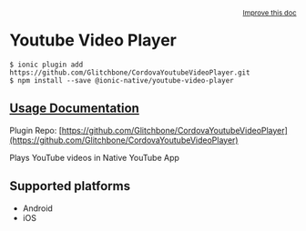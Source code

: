 <a style="float:right;font-size:12px;" href="http://github.com/driftyco/ionic-native/edit/master/src/@ionic-native/plugins/youtube-video-player/index.ts#L1">
  Improve this doc
</a>

# Youtube Video Player

```
$ ionic plugin add https://github.com/Glitchbone/CordovaYoutubeVideoPlayer.git
$ npm install --save @ionic-native/youtube-video-player
```

## [Usage Documentation](https://ionicframework.com/docs/native/youtube-video-player/)

Plugin Repo: [https://github.com/Glitchbone/CordovaYoutubeVideoPlayer](https://github.com/Glitchbone/CordovaYoutubeVideoPlayer)

Plays YouTube videos in Native YouTube App

## Supported platforms
- Android
- iOS



